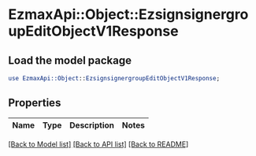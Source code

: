 # EzmaxApi::Object::EzsignsignergroupEditObjectV1Response

## Load the model package
```perl
use EzmaxApi::Object::EzsignsignergroupEditObjectV1Response;
```

## Properties
Name | Type | Description | Notes
------------ | ------------- | ------------- | -------------

[[Back to Model list]](../README.md#documentation-for-models) [[Back to API list]](../README.md#documentation-for-api-endpoints) [[Back to README]](../README.md)


